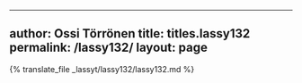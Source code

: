 
---
author: Ossi Törrönen
title: titles.lassy132
permalink: /lassy132/
layout: page
---
{% translate_file _lassyt/lassy132/lassy132.md %}